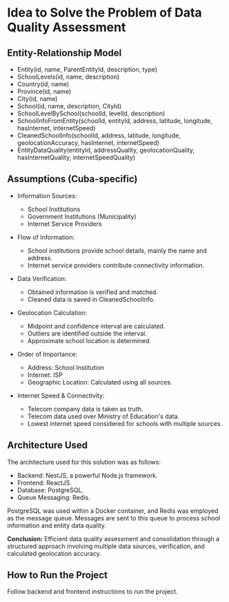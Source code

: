 # Idea to Solve the Problem of Data Quality Assessment

## Entity-Relationship Model

- Entity(id, name, ParentEntityId, description, type)
- SchoolLevels(id, name, description)
- Country(id, name)
- Province(id, name)
- City(id, name)
- School(id, name, description, CityId)
- SchoolLevelBySchool(schoolId, levelId, description)
- SchoolInfoFromEntity(schoolId, entityId, address, latitude, longitude, hasInternet, internetSpeed)
- CleanedSchoolInfo(schoolId, address, latitude, longitude, geolocationAccuracy, hasInternet, internetSpeed)
- EntityDataQuality(entityId, addressQuality, geolocationQuality, hasInternetQuality, internetSpeedQuality)

## Assumptions (Cuba-specific)

- Information Sources:
  - School Institutions
  - Government Institutions (Municipality)
  - Internet Service Providers

- Flow of Information:
  - School institutions provide school details, mainly the name and address.
  - Internet service providers contribute connectivity information.

- Data Verification:
  - Obtained information is verified and matched.
  - Cleaned data is saved in CleanedSchoolInfo.

- Geolocation Calculation:
  - Midpoint and confidence interval are calculated.
  - Outliers are identified outside the interval.
  - Approximate school location is determined.

- Order of Importance:
  - Address: School Institution
  - Internet: ISP
  - Geographic Location: Calculated using all sources.

- Internet Speed & Connectivity:
  - Telecom company data is taken as truth.
  - Telecom data used over Ministry of Education's data.
  - Lowest internet speed considered for schools with multiple sources.

## Architecture Used

The architecture used for this solution was as follows:

- Backend: NestJS, a powerful Node.js framework.
- Frontend: ReactJS.
- Database: PostgreSQL.
- Queue Messaging: Redis.

PostgreSQL was used within a Docker container, and Redis was employed as the message queue. Messages are sent to this queue to process school information and entity data quality.



**Conclusion:**
Efficient data quality assessment and consolidation through a structured approach involving multiple data sources, verification, and calculated geolocation accuracy.

## How to Run the Project
Follow backend and frontend instructions to run the project.
